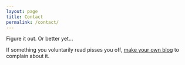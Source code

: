 ```yaml
---
layout: page
title: Contact
permalink: /contact/
---
```


Figure it out. Or better yet...

If something you voluntarily read pisses you off, [make your own blog](http://jekyllrb.com) to complain about it.

